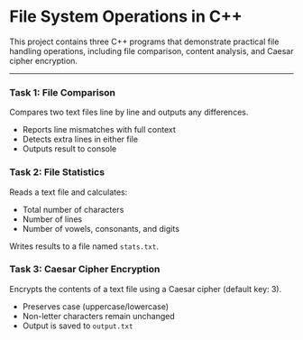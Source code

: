 # File System Operations in C++

This project contains three C++ programs that demonstrate practical file handling operations, including file comparison, content analysis, and Caesar cipher encryption.

---

### Task 1: File Comparison

Compares two text files line by line and outputs any differences.

- Reports line mismatches with full context
- Detects extra lines in either file
- Outputs result to console

### Task 2: File Statistics

Reads a text file and calculates:

- Total number of characters
- Number of lines
- Number of vowels, consonants, and digits

Writes results to a file named `stats.txt`.

### Task 3: Caesar Cipher Encryption

Encrypts the contents of a text file using a Caesar cipher (default key: 3).

- Preserves case (uppercase/lowercase)
- Non-letter characters remain unchanged
- Output is saved to `output.txt`
